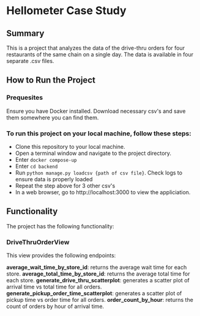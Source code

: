 # Hellometer Case Study

## Summary
This is a project that analyzes the data of the drive-thru orders for four restaurants of the same chain on a single day. The data is available in four separate .csv files.

## How to Run the Project
### Prequesites
Ensure you have Docker installed.
Download necessary csv's and save them somewhere you can find them.

### To run this project on your local machine, follow these steps:
- Clone this repository to your local machine.
- Open a terminal window and navigate to the project directory.
- Enter `docker compose-up`
- Enter `cd backend`
- Run `python manage.py loadcsv {path of csv file}`. Check logs to ensure data is properly loaded
- Repeat the step above for 3 other csv's
- In a web browser, go to http://localhost:3000 to view the appliciation.

## Functionality
The project has the following functionality:

### DriveThruOrderView
This view provides the following endpoints:

__average_wait_time_by_store_id__: returns the average wait time for each store.
__average_total_time_by_store_id__: returns the average total time for each store.
__generate_drive_thru_scatterplot__: generates a scatter plot of arrival time vs total time for all orders.
__generate_pickup_order_time_scatterplot__: generates a scatter plot of pickup time vs order time for all orders.
__order_count_by_hour__: returns the count of orders by hour of arrival time.

